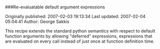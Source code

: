 ###Re-evaluatable default argument expressions

Originally published: 2007-02-03 19:13:34
Last updated: 2007-02-04 05:04:41
Author: George Sakkis

This recipe extends the standard python semantics with respect to default function arguments by allowing "deferred" expressions, expressions that are evaluated on every call instead of just once at function definition time.